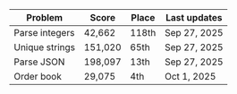 |   Problem |   Score   | Place | Last updates |
| --------- | --------- | ----- | ------------ |
| Parse integers | 42,662  | 118th | Sep 27, 2025 |
| Unique strings | 151,020 | 65th  | Sep 27, 2025 |
| Parse JSON     | 198,097 | 13th  | Sep 27, 2025 |
| Order book     | 29,075  | 4th   | Oct 1, 2025  |
